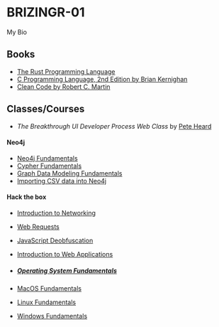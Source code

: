 # BRIZINGR-01

My Bio

## Books

 - [The Rust Programming Language](https://doc.rust-lang.org/book/)
 - [C Programming Language, 2nd Edition by Brian Kernighan]([https://www.amazon.com/Programming-Language-2nd-Brian-Kernighan/dp/0131103628](https://seriouscomputerist.atariverse.com/media/pdf/book/C%20Programming%20Language%20-%202nd%20Edition%20(OCR).pdf)https://seriouscomputerist.atariverse.com/media/pdf/book/C%20Programming%20Language%20-%202nd%20Edition%20(OCR).pdf)
 - [Clean Code by Robert C. Martin](https://www.google.bg/books/edition/Clean_Code/_i6bDeoCQzsC?hl=en&gbpv=0)

## Classes/Courses

- *The Breakthrough UI Developer Process Web Class* by [Pete Heard](https://www.linkedin.com/in/pete-heard-lr/)

 #### Neo4j

 - [Neo4j Fundamentals](https://graphacademy.neo4j.com/c/62266960-53e1-4e5b-98de-1644bcd945b3/)
 - [Cypher Fundamentals](https://graphacademy.neo4j.com/c/2afe217f-1e9e-45c2-932a-b67acfb57550/)
 - [Graph Data Modeling Fundamentals](https://graphacademy.neo4j.com/c/638a0303-198b-4a4c-b2e7-ce9648fb79af/)
 - [Importing CSV data into Neo4j](https://graphacademy.neo4j.com/c/881c2590-1804-45d4-9466-fe32a700aec5/)

#### Hack the box

- [Introduction to Networking](https://academy.hackthebox.com/achievement/badge/35650425-45fb-11ee-acfc-bea50ffe6cb4)
- [Web Requests](https://academy.hackthebox.com/achievement/badge/3b2a7c39-3b3a-11ee-acfc-bea50ffe6cb4)
- [JavaScript Deobfuscation](https://academy.hackthebox.com/achievement/badge/f493a26d-3b68-11ee-acfc-bea50ffe6cb4)
- [Introduction to Web Applications](https://academy.hackthebox.com/achievement/badge/5ae7c6e3-3b9e-11ee-acfc-bea50ffe6cb4)

- ##### [Operating System Fundamentals](https://academy.hackthebox.com/achievement/badge/c88d2126-c408-11ed-acfc-bea50ffe6cb4)
- [MacOS Fundamentals](https://academy.hackthebox.com/achievement/badge/fc268eab-3add-11ee-acfc-bea50ffe6cb4)
- [Linux Fundamentals](https://academy.hackthebox.com/achievement/badge/60f85477-3b47-11ee-acfc-bea50ffe6cb4)
- [Windows Fundamentals](https://academy.hackthebox.com/achievement/badge/b2ba9762-c408-11ed-acfc-bea50ffe6cb4)
